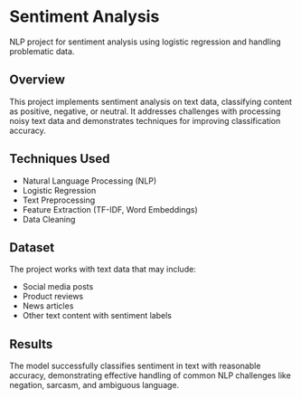 # Sentiment Analysis

NLP project for sentiment analysis using logistic regression and handling problematic data.

## Overview
This project implements sentiment analysis on text data, classifying content as positive, negative, or neutral. It addresses challenges with processing noisy text data and demonstrates techniques for improving classification accuracy.

## Techniques Used
- Natural Language Processing (NLP)
- Logistic Regression
- Text Preprocessing
- Feature Extraction (TF-IDF, Word Embeddings)
- Data Cleaning

## Dataset
The project works with text data that may include:
- Social media posts
- Product reviews
- News articles
- Other text content with sentiment labels

## Results
The model successfully classifies sentiment in text with reasonable accuracy, demonstrating effective handling of common NLP challenges like negation, sarcasm, and ambiguous language. 